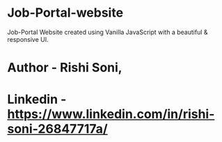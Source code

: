 # Job-Portal-website
Job-Portal Website created using Vanilla JavaScript with a beautiful &amp; responsive UI.

# Author - Rishi Soni, 
# Linkedin - https://www.linkedin.com/in/rishi-soni-26847717a/
